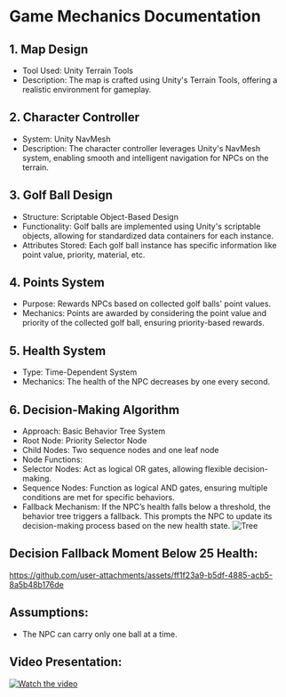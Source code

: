 # Game Mechanics Documentation
## 1. Map Design
- Tool Used: Unity Terrain Tools
- Description: The map is crafted using Unity's Terrain Tools, offering a realistic environment for gameplay.
## 2. Character Controller
- System: Unity NavMesh
- Description: The character controller leverages Unity's NavMesh system, enabling smooth and intelligent navigation for NPCs on the terrain.
## 3. Golf Ball Design
- Structure: Scriptable Object-Based Design
- Functionality:
Golf balls are implemented using Unity's scriptable objects, allowing for standardized data containers for each instance.
- Attributes Stored: Each golf ball instance has specific information like point value, priority, material, etc.
## 4. Points System
- Purpose: Rewards NPCs based on collected golf balls' point values.
- Mechanics: Points are awarded by considering the point value and priority of the collected golf ball, ensuring priority-based rewards.
## 5. Health System
- Type: Time-Dependent System
- Mechanics:
The health of the NPC decreases by one every second.
## 6. Decision-Making Algorithm
- Approach: Basic Behavior Tree System
- Root Node: Priority Selector Node
- Child Nodes: Two sequence nodes and one leaf node
- Node Functions:
- Selector Nodes: Act as logical OR gates, allowing flexible decision-making.
- Sequence Nodes: Function as logical AND gates, ensuring multiple conditions are met for specific behaviors.
- Fallback Mechanism: If the NPC’s health falls below a threshold, the behavior tree triggers a fallback. This prompts the NPC to update its decision-making process based on the new health state.
![Tree](https://github.com/user-attachments/assets/6952e479-4308-44f0-8096-4fb82845feab)

## Decision Fallback Moment Below 25 Health:
https://github.com/user-attachments/assets/ff1f23a9-b5df-4885-acb5-8a5b48b176de

## Assumptions:
- The NPC can carry only one ball at a time.

## Video Presentation:
[![Watch the video](https://img.youtube.com/vi/HyAAwE7HtVc/maxresdefault.jpg)](https://youtu.be/HyAAwE7HtVc)
